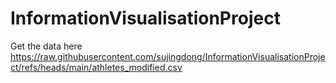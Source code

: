 # InformationVisualisationProject


Get the data here https://raw.githubusercontent.com/sujingdong/InformationVisualisationProject/refs/heads/main/athletes_modified.csv
